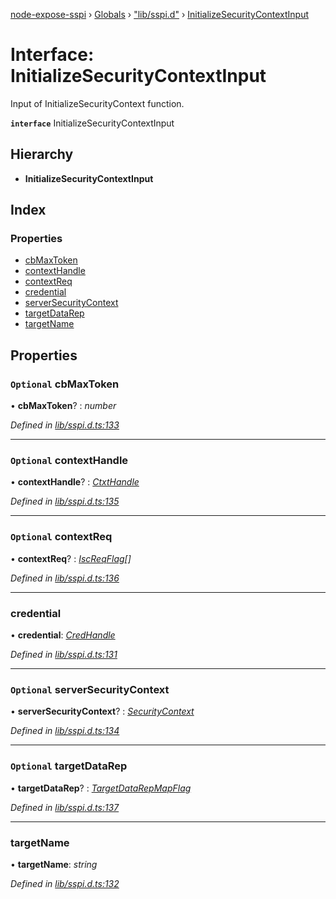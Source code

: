 [node-expose-sspi](../README.md) › [Globals](../globals.md) › ["lib/sspi.d"](../modules/_lib_sspi_d_.md) › [InitializeSecurityContextInput](_lib_sspi_d_.initializesecuritycontextinput.md)

# Interface: InitializeSecurityContextInput

Input of InitializeSecurityContext function.

**`interface`** InitializeSecurityContextInput

## Hierarchy

* **InitializeSecurityContextInput**

## Index

### Properties

* [cbMaxToken](_lib_sspi_d_.initializesecuritycontextinput.md#optional-cbmaxtoken)
* [contextHandle](_lib_sspi_d_.initializesecuritycontextinput.md#optional-contexthandle)
* [contextReq](_lib_sspi_d_.initializesecuritycontextinput.md#optional-contextreq)
* [credential](_lib_sspi_d_.initializesecuritycontextinput.md#credential)
* [serverSecurityContext](_lib_sspi_d_.initializesecuritycontextinput.md#optional-serversecuritycontext)
* [targetDataRep](_lib_sspi_d_.initializesecuritycontextinput.md#optional-targetdatarep)
* [targetName](_lib_sspi_d_.initializesecuritycontextinput.md#targetname)

## Properties

### `Optional` cbMaxToken

• **cbMaxToken**? : *number*

*Defined in [lib/sspi.d.ts:133](https://github.com/jlguenego/node-expose-sspi/blob/3194bc1/lib/sspi.d.ts#L133)*

___

### `Optional` contextHandle

• **contextHandle**? : *[CtxtHandle](_lib_sspi_d_.ctxthandle.md)*

*Defined in [lib/sspi.d.ts:135](https://github.com/jlguenego/node-expose-sspi/blob/3194bc1/lib/sspi.d.ts#L135)*

___

### `Optional` contextReq

• **contextReq**? : *[IscReqFlag](../modules/_lib_flags_index_d_.md#iscreqflag)[]*

*Defined in [lib/sspi.d.ts:136](https://github.com/jlguenego/node-expose-sspi/blob/3194bc1/lib/sspi.d.ts#L136)*

___

###  credential

• **credential**: *[CredHandle](_lib_sspi_d_.credhandle.md)*

*Defined in [lib/sspi.d.ts:131](https://github.com/jlguenego/node-expose-sspi/blob/3194bc1/lib/sspi.d.ts#L131)*

___

### `Optional` serverSecurityContext

• **serverSecurityContext**? : *[SecurityContext](_lib_sspi_d_.securitycontext.md)*

*Defined in [lib/sspi.d.ts:134](https://github.com/jlguenego/node-expose-sspi/blob/3194bc1/lib/sspi.d.ts#L134)*

___

### `Optional` targetDataRep

• **targetDataRep**? : *[TargetDataRepMapFlag](../modules/_lib_flags_index_d_.md#targetdatarepmapflag)*

*Defined in [lib/sspi.d.ts:137](https://github.com/jlguenego/node-expose-sspi/blob/3194bc1/lib/sspi.d.ts#L137)*

___

###  targetName

• **targetName**: *string*

*Defined in [lib/sspi.d.ts:132](https://github.com/jlguenego/node-expose-sspi/blob/3194bc1/lib/sspi.d.ts#L132)*
